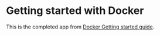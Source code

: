 # Getting started with Docker

This is the completed app from [Docker Getting started guide](https://docs.docker.com/get-started/).
